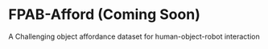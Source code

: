 # FPAB-Afford (Coming Soon)
A Challenging object affordance dataset for human-object-robot interaction 

